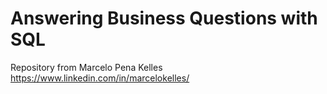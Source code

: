 # Answering Business Questions with SQL
Repository from Marcelo Pena Kelles https://www.linkedin.com/in/marcelokelles/
